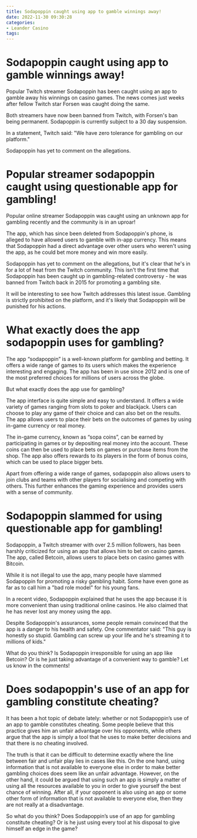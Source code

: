 ```yaml
---
title: Sodapoppin caught using app to gamble winnings away!
date: 2022-11-30 09:30:28
categories:
- Leander Casino
tags:
---
```



#  Sodapoppin caught using app to gamble winnings away!

Popular Twitch streamer Sodapoppin has been caught using an app to gamble away his winnings on casino games. The news comes just weeks after fellow Twitch star Forsen was caught doing the same.

Both streamers have now been banned from Twitch, with Forsen's ban being permanent. Sodapoppin is currently subject to a 30 day suspension.

In a statement, Twitch said: "We have zero tolerance for gambling on our platform."

Sodapoppin has yet to comment on the allegations.

#  Popular streamer sodapoppin caught using questionable app for gambling!

Popular online streamer Sodapoppin was caught using an unknown app for gambling recently and the community is in an uproar!

The app, which has since been deleted from Sodapoppin's phone, is alleged to have allowed users to gamble with in-app currency. This means that Sodapoppin had a direct advantage over other users who weren't using the app, as he could bet more money and win more easily.

Sodapoppin has yet to comment on the allegations, but it's clear that he's in for a lot of heat from the Twitch community. This isn't the first time that Sodapoppin has been caught up in gambling-related controversy - he was banned from Twitch back in 2015 for promoting a gambling site.

It will be interesting to see how Twitch addresses this latest issue. Gambling is strictly prohibited on the platform, and it's likely that Sodapoppin will be punished for his actions.

#  What exactly does the app sodapoppin uses for gambling?

The app “sodapoppin” is a well-known platform for gambling and betting. It offers a wide range of games to its users which makes the experience interesting and engaging. The app has been in use since 2012 and is one of the most preferred choices for millions of users across the globe.

But what exactly does the app use for gambling?

The app interface is quite simple and easy to understand. It offers a wide variety of games ranging from slots to poker and blackjack. Users can choose to play any game of their choice and can also bet on the results. The app allows users to place their bets on the outcomes of games by using in-game currency or real money.

The in-game currency, known as “sopa coins”, can be earned by participating in games or by depositing real money into the account. These coins can then be used to place bets on games or purchase items from the shop. The app also offers rewards to its players in the form of bonus coins, which can be used to place bigger bets.

Apart from offering a wide range of games, sodapoppin also allows users to join clubs and teams with other players for socialising and competing with others. This further enhances the gaming experience and provides users with a sense of community.

#  Sodapoppin slammed for using questionable app for gambling!

Sodapoppin, a Twitch streamer with over 2.5 million followers, has been harshly criticized for using an app that allows him to bet on casino games. The app, called Betcoin, allows users to place bets on casino games with Bitcoin. 

While it is not illegal to use the app, many people have slammed Sodapoppin for promoting a risky gambling habit. Some have even gone as far as to call him a "bad role model" for his young fans. 

In a recent video, Sodapoppin explained that he uses the app because it is more convenient than using traditional online casinos. He also claimed that he has never lost any money using the app. 

Despite Sodapoppin's assurances, some people remain convinced that the app is a danger to his health and safety. One commentator said: "This guy is honestly so stupid. Gambling can screw up your life and he's streaming it to millions of kids." 

What do you think? Is Sodapoppin irresponsible for using an app like Betcoin? Or is he just taking advantage of a convenient way to gamble? Let us know in the comments!

#  Does sodapoppin's use of an app for gambling constitute cheating?

It has been a hot topic of debate lately: whether or not Sodapoppin’s use of an app to gamble constitutes cheating. Some people believe that this practice gives him an unfair advantage over his opponents, while others argue that the app is simply a tool that he uses to make better decisions and that there is no cheating involved.

The truth is that it can be difficult to determine exactly where the line between fair and unfair play lies in cases like this. On the one hand, using information that is not available to everyone else in order to make better gambling choices does seem like an unfair advantage. However, on the other hand, it could be argued that using such an app is simply a matter of using all the resources available to you in order to give yourself the best chance of winning. After all, if your opponent is also using an app or some other form of information that is not available to everyone else, then they are not really at a disadvantage.

So what do you think? Does Sodapoppin’s use of an app for gambling constitute cheating? Or is he just using every tool at his disposal to give himself an edge in the game?